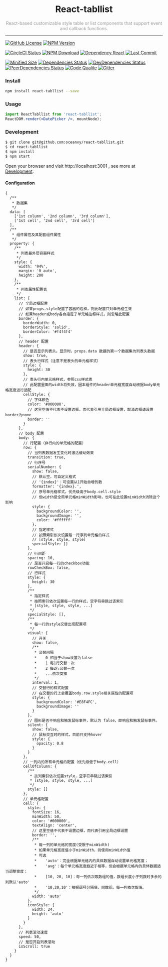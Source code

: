 <h1 align="center">React-tabllist</h1>
<div align="center" style="color: #999999">React-based customizable style table or list components that support event and callback functions.</div>

---

[![GitHub License](https://img.shields.io/github/license/oceanxy/react-tabllist.svg)](https://github.com/oceanxy/react-tabllist/blob/master/LICENSE)
[![NPM Version](https://img.shields.io/npm/v/react-tabllist.svg)](https://www.npmjs.com/package/react-tabllist)

<!--[![TravisCI Status](https://img.shields.io/travis/oceanxy/react-tabllist/master.svg)](https://www.travis-ci.org/oceanxy/react-tabllist)-->
[![CircleCI Status](https://img.shields.io/circleci/project/github/oceanxy/react-tabllist/master.svg)](https://circleci.com/gh/oceanxy/react-tabllist)
[![NPM Download](https://img.shields.io/npm/dw/react-tabllist.svg)](https://www.npmjs.com/package/react-tabllist)
[![Dependency React](https://img.shields.io/npm/dependency-version/react-tabllist/peer/react.svg)]()
[![Last Commit](https://img.shields.io/github/last-commit/oceanxy/react-tabllist.svg)]()

[![Minified Size](https://img.shields.io/bundlephobia/min/react-tabllist.svg)]()
[![Dependencies Status](https://david-dm.org/oceanxy/react-tabllist/status.svg)](https://david-dm.org/oceanxy/react-tabllist)
[![DevDependencies Status](https://david-dm.org/oceanxy/react-tabllist/dev-status.svg)](https://david-dm.org/oceanxy/react-tabllist?type=dev)
[![PeerDependencies Status](https://david-dm.org/oceanxy/react-tabllist/peer-status.svg)](https://david-dm.org/oceanxy/react-tabllist?type=peer)
[![Code Qualite](https://img.shields.io/lgtm/grade/javascript/g/oceanxy/react-tabllist.svg)](https://lgtm.com/projects/g/oceanxy/react-tabllist/context:javascript)
[![Gitter](https://img.shields.io/gitter/room/oceanxy/react-tabllist.svg)](https://gitter.im/react-tabllist/community?utm_source=share-link&utm_medium=link&utm_campaign=share-link)

### Install

```bash
npm install react-tabllist --save
```

### Usage

```jsx harmony
import ReactTabllist from 'react-tabllist';
ReactDOM.render(<DatePicker />, mountNode);
```

### Development

```bash
$ git clone git@github.com:oceanxy/react-tabllist.git
$ cd react-tabllist
$ npm install
$ npm start
```

Open your browser and visit http://localhost:3001 , see more at [Development]().

#### Configuration

```json5
{
  /**
   * 数据集
   */
  data: [
    ['1st column', '2nd column', '3rd column'],
    ['1st cell', '2nd cell', '3rd cell']
  ],
  /**
   * 组件属性及其配套组件属性
   */
  property: {
    /**
     * 列表最外层容器样式
     */
    style: {
      width: '94%',
      margin: '0 auto',
      height: 200
    },
    /**
     * 列表属性配置表
     */
    list: {
      // 全局边框配置
      // 如果props.style配置了容器的边框，则此配置只对单元格生效
      // 如果header或body各自指定了单元格边框样式，则忽略此配置
      border: {
        borderWidth: 0,
        borderStyle: 'solid',
        borderColor: '#f4f4f4'
      },
      // header 配置
      header: {
        // 是否显示列表头。显示时，props.data 数据的第一个数据集为列表头数据
        show: true,
        // 表头行样式（注意不是表头的单元格样式）
        style: {
          height: 30
        },
        // 表头行内单元格样式，参照css样式表
        // 此配置里面的width将失效，因本组件的header单元格宽度自动根据body单元格宽度进行适配
        cellStyle: {
          // 字体颜色
          color: '#000000',
          // 这里空值不代表不设置边框，而代表引用全局边框设置，取消边框请设置border为none
          border: ''
        }
      },
      // body 配置
      body: {
        // 行配置（非行内的单元格的配置）
        row: {
          // 当列表数据发生变化时激活缓动效果
          transition: true,
          // 行序号
          serialNumber: {
            show: false,
            // 默认空，可自定义格式
            // '{index}'：可设置从1开始自增的数
            formatter: '{index}.',
            // 序号单元格样式，优先级高于body.cell.style
            // 但width受全局单元格minWidth影响，也可在此设置minWidth消除这个影响
            style: {
              backgroundColor: '',
              backgroundImage: '',
              color: '#ffffff'
            },
            // 指定样式
            // 按照索引依次设置每一行序列单元格的样式
            // [style, style, style]
            specialStyle: []
          },
          // 行间距
          spacing: 10,
          // 是否开启每一行的checkbox功能
          rowCheckBox: false,
          // 行样式
          style: {
            height: 30
          },
          /**
           * 指定样式
           * 按照索引依次设置每一行的样式，空字符串跳过该索引
           * [style, style, style, ...]
           */
          specialStyle: [],
          /**
           * 每一行的style交替出现配置项
           */
          visual: {
            // 开关
            show: false,
            /**
             * 交替间隔
             *    0 相当于show设置为false
             *    1 每1行交替一次
             *    2 每2行交替一次
             *    ...依次类推
             */
            interval: 1,
            // 交替行的样式配置
            // 在交替的行上会覆盖body.row.style相关属性的配置项
            style: {
              backgroundColor: '#E8F4FC',
              backgroundImage: ''
            }
          },
          // 图形是否不响应和触发鼠标事件，默认为 false，即响应和触发鼠标事件。
          silent: {
            show: false,
            // 鼠标交互时的样式，目前只支持hover
            style: {
              opacity: 0.8
            }
          }
        },
        // 一列内的所有单元格的配置（优先级低于body.cell）
        cellOfColumn: {
          /**
           * 按列索引依次设置style，空字符串跳过该索引
           * [style, style, style, ...]
           */
          style: []
        },
        // 单元格配置
        cell: {
          style: {
            fontSize: 16,
            minWidth: 50,
            color: '#000000',
            textAlign: 'center',
            // 这里空值不代表不设置边框，而代表引用全局边框设置
            border: '',
            /**
             * 每一列的单元格的宽度(受限于minWidth)
             * 如果单元格宽度值小于minWidth，则使用minWidth值
             * 可选
             *    'auto'：完全根据单元格内的具体数据自动设置单元格宽度；
             *    'avg'：每个单元格宽度趋近于相等，但会根据单元格内的具体数据适当调整宽度；
             *    [10, 20, 10]：每一列依次取数组的值，数组长度小于列数时多余的列默认'auto'
             *    '10,20,10'：根据逗号分隔值，同数组。每一列依次取值。
             */
            width: 'auto'
          },
          iconStyle: {
            width: 24,
            height: 'auto'
          }
        }
      },
      // 列表滚动速度
      speed: 50,
      // 是否开启列表滚动
      isScroll: true
    }
  }
}
```
